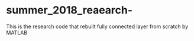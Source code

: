 # summer_2018_reaearch-
This is the research code that rebuilt fully connected layer from scratch by MATLAB
